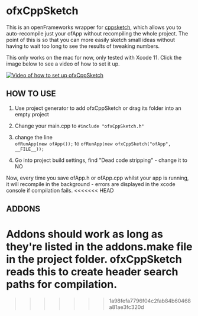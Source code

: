 # ofxCppSketch

This is an openFrameworks wrapper for [cppsketch](https://github.com/elf-audio/ofxCppSketch.git), which allows you to auto-recompile just your ofApp without recompiling the whole project. The point of this is so that you can more easily sketch small ideas without having to wait too long to see the results of tweaking numbers.

This only works on the mac for now, only tested with Xcode 11. Click the image below to see a video of how to set it up.

[![Video of how to set up ofxCppSketch](https://img.youtube.com/vi/UPIhMJ8_HOU/0.jpg)](https://www.youtube.com/watch?v=UPIhMJ8_HOU)

## HOW TO USE
1. Use project generator to add ofxCppSketch or drag its folder into an empty project
2. Change your main.cpp to `#include "ofxCppSketch.h"`
3. change the line 	
`ofRunApp(new ofApp());`
to
`ofRunApp(new ofxCppSketch("ofApp", __FILE__));`

4. Go into project build settings, find "Dead code stripping" - change it to NO

Now, every time you save ofApp.h or ofApp.cpp whilst your app is running, it will recompile in the background - errors are displayed in the xcode console if compilation fails.
<<<<<<< HEAD

## ADDONS
Addons should work as long as they're listed in the addons.make file in the project folder. ofxCppSketch reads this to create header search paths for compilation.
=======
>>>>>>> 1a98fefa7796f04c2fab84b60468a81ae3fc320d
